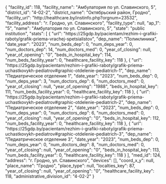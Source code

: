 {
    "facility_id": 118,
    "facility_name": "Амбулатория по ул. Славинского, 5",
    "district_id": "4-02-2",
    "district_name": "Октябрьский район, Гродно",
    "facility_url": "http:\/\/healthcare.by\/instinfo.php?orgnum=23532",
    "facility_address": "г. Гродно, ул. Славинского",
    "facility_type": null,
    "ap_1": "5",
    "name": "Амбулатория по ул. Славинского, 5",
    "state": "public institution",
    "stats": [
        {
            "url": "https:\/\/25gdp.by\/pacientam\/rezhim-i-grafiki-raboty\/grafik-priema-vrachej-spetsialistov",
            "dep_name": "Поликлиника",
            "date_year": "2023",
            "num_beds_dep": 0,
            "num_deps_year": 0,
            "num_doctors_dep": 14,
            "num_doctors_med": 0,
            "year_of_closing": null,
            "year_of_opening": "0",
            "beds_in_hospital_key": 114,
            "num_beds_facility_year": 0,
            "healthcare_facility_key": 118
        },
        {
            "url": "https:\/\/25gdp.by\/pacientam\/rezhim-i-grafiki-raboty\/grafik-priema-uchastkovykh-pediatrov#graphic-otdelenie-pediatrich-1",
            "dep_name": "Педиатрическое отделение 1",
            "date_year": "2023",
            "num_beds_dep": 0,
            "num_deps_year": 3,
            "num_doctors_dep": 6,
            "num_doctors_med": 0,
            "year_of_closing": null,
            "year_of_opening": "1988",
            "beds_in_hospital_key": 111,
            "num_beds_facility_year": 0,
            "healthcare_facility_key": 118
        },
        {
            "url": "https:\/\/25gdp.by\/pacientam\/rezhim-i-grafiki-raboty\/grafik-priema-uchastkovykh-pediatrov#graphic-otdelenie-pediatrich-2",
            "dep_name": "Педиатрическое отделение 2",
            "date_year": "2023",
            "num_beds_dep": 0,
            "num_deps_year": 0,
            "num_doctors_dep": 6,
            "num_doctors_med": 0,
            "year_of_closing": null,
            "year_of_opening": "0",
            "beds_in_hospital_key": 112,
            "num_beds_facility_year": 0,
            "healthcare_facility_key": 118
        },
        {
            "url": "https:\/\/25gdp.by\/pacientam\/rezhim-i-grafiki-raboty\/grafik-priema-uchastkovykh-pediatrov#graphic-otdelenie-pediatrich-3",
            "dep_name": "Педиатрическое отделение 3",
            "date_year": "2023",
            "num_beds_dep": 0,
            "num_deps_year": 0,
            "num_doctors_dep": 8,
            "num_doctors_med": 0,
            "year_of_closing": null,
            "year_of_opening": "0",
            "beds_in_hospital_key": 113,
            "num_beds_facility_year": 0,
            "healthcare_facility_key": 118
        }
    ],
    "med_id": 124,
    "address": "г. Гродно, ул. Славинского",
    "devices": [],
    "coord_x_y": null,
    "place_name": "Гродно",
    "place_type": null,
    "localties_key": 87,
    "year_of_closing": null,
    "year_of_opening": "0",
    "healthcare_facility_key": 118,
    "administrative_division_id": "4-02-2"
}